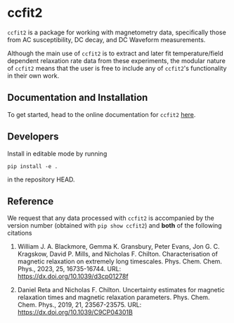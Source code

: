 # ccfit2

`ccfit2` is a package for working with magnetometry data, specifically those from AC susceptibility, DC decay, and DC Waveform measurements.

Although the main use of `ccfit2` is to extract and later fit temperature/field dependent relaxation rate data from these experiments, the modular nature
of `ccfit2` means that the user is free to include any of `ccfit2`'s functionality in their own work.

## Documentation and Installation

To get started, head to the online documentation for `ccfit2` [here](https://chilton-group.gitlab.io/cc-fit2/).

## Developers

Install in editable mode by running

```
pip install -e .
```

in the repository HEAD.

## Reference

We request that any data processed with `ccfit2` is accompanied by the version number (obtained with `pip show ccfit2`)  and **both** of the following citations

1. William J. A. Blackmore, Gemma K. Gransbury, Peter Evans, Jon G. C. Kragskow, David P. Mills, and Nicholas F. Chilton. Characterisation of magnetic relaxation on extremely long timescales. Phys. Chem. Chem. Phys., 2023, 25, 16735-16744. URL: https://dx.doi.org/10.1039/d3cp01278f

2. Daniel Reta and Nicholas F. Chilton. Uncertainty estimates for magnetic relaxation times and magnetic relaxation parameters. 	Phys. Chem. Chem. Phys., 2019, 21, 23567-23575. URL: https://dx.doi.org/10.1039/C9CP04301B 
